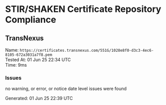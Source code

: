 # STIR/SHAKEN Certificate Repository Compliance

## TransNexus

Name: `https://certificates.transnexus.com/551G/1028e8f0-d3c3-4ec6-8105-672a3031a7f8.pem`\
Tested At: 01 Jun 25 22:34 UTC\
Time: 9ms

### Issues

no warning, or error, or notice date level issues were found

Generated: 01 Jun 25 22:39 UTC